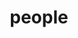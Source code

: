 ---
layout: page
title: people
nav: true
nav_order: 7
dropdown: true
children:
    - title: people
      permalink: /people/
    - title: divider
    - title: people
      permalink: /people/
---